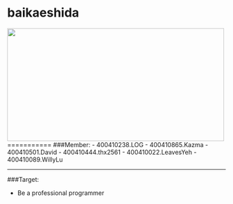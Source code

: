 <h1>baikaeshida</h1>  
<img src="https://lh3.googleusercontent.com/-WoCfUuJzPNE/UMyzXycP5FI/AAAAAAAABig/YHfiNBTyBwQ/w500-h260-no/1338285077657.gif" height="260" width="500">
===========
###Member:  
- 400410238.LOG    
- 400410865.Kazma     
- 400410501.David     
- 400410444.thx2561
- 400410022.LeavesYeh  
- 400410089.WillyLu

------------
###Target:
- Be a professional programmer
